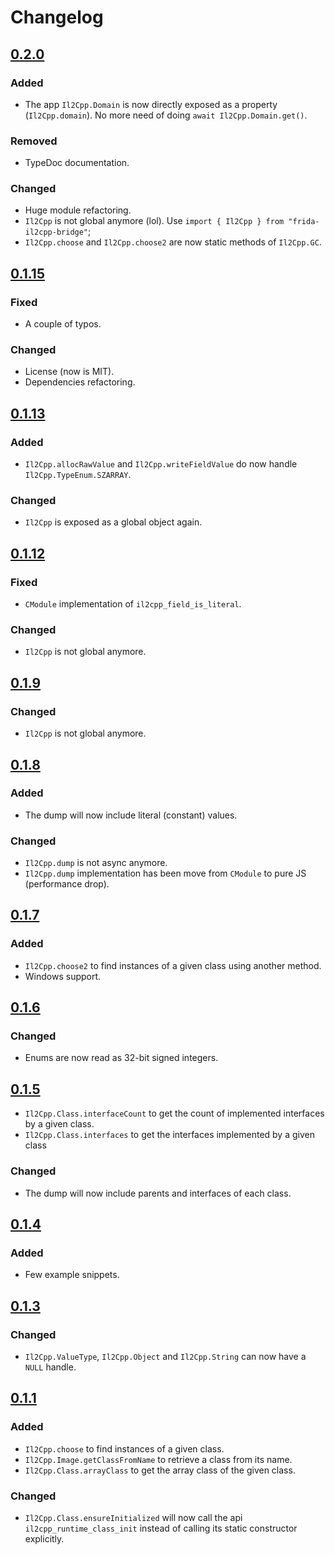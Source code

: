 # Changelog

## [0.2.0]

### Added
- The app `Il2Cpp.Domain` is now directly exposed as a property (`Il2Cpp.domain`). No more need of doing `await
 Il2Cpp.Domain.get()`.

### Removed
- TypeDoc documentation.

### Changed
- Huge module refactoring.
- `Il2Cpp` is not global anymore (lol). Use `import { Il2Cpp } from "frida-il2cpp-bridge"`;
- `Il2Cpp.choose` and `Il2Cpp.choose2` are now static methods of `Il2Cpp.GC`.

## [0.1.15]

### Fixed
- A couple of typos.

### Changed
- License (now is MIT).
- Dependencies refactoring.

## [0.1.13]

### Added
- `Il2Cpp.allocRawValue` and `Il2Cpp.writeFieldValue` do now handle `Il2Cpp.TypeEnum.SZARRAY`.

### Changed
 - `Il2Cpp` is exposed as a global object again.

## [0.1.12]

### Fixed
- `CModule` implementation of `il2cpp_field_is_literal`.

### Changed
 - `Il2Cpp` is not global anymore.
 
## [0.1.9]

### Changed
 - `Il2Cpp` is not global anymore.

## [0.1.8]

### Added
 - The dump will now include
    literal (constant) values.

### Changed
 - `Il2Cpp.dump` is not async anymore.
 - `Il2Cpp.dump` implementation has been move from `CModule` to pure JS (performance drop).

## [0.1.7]

### Added
 - `Il2Cpp.choose2` to find instances of a given class using another method.
 - Windows support.
 
## [0.1.6]

### Changed
 - Enums are now read as 32-bit signed integers.

## [0.1.5]

- `Il2Cpp.Class.interfaceCount` to get the count of implemented interfaces by a given class.
- `Il2Cpp.Class.interfaces` to get the interfaces implemented by a given class

 ### Changed
 - The dump will now include parents and
    interfaces of each class.

## [0.1.4]

### Added 

- Few example snippets.

## [0.1.3] 

### Changed
 - `Il2Cpp.ValueType`, `Il2Cpp.Object` and `Il2Cpp.String` can now have a `NULL` handle.

## [0.1.1] 

### Added
 - `Il2Cpp.choose` to find instances of a given class.
 - `Il2Cpp.Image.getClassFromName` to retrieve a class from its name.
 - `Il2Cpp.Class.arrayClass` to get the array class of the given class.
 
### Changed
 - `Il2Cpp.Class.ensureInitialized` will now call the api `il2cpp_runtime_class_init` instead of calling its static
  constructor explicitly.


[0.2.0]: https://github.com/vfsfitvnm/frida-il2cpp-bridge/compare/76f0451..HEAD
[0.1.15]: https://github.com/vfsfitvnm/frida-il2cpp-bridge/compare/60c4ac7..76f0451
[0.1.13]: https://github.com/vfsfitvnm/frida-il2cpp-bridge/compare/fe8e02a..60c4ac7
[0.1.12]: https://github.com/vfsfitvnm/frida-il2cpp-bridge/compare/a6a202a..fe8e02a
[0.1.9]: https://github.com/vfsfitvnm/frida-il2cpp-bridge/compare/4d1a678..a6a202a
[0.1.8]: https://github.com/vfsfitvnm/frida-il2cpp-bridge/compare/667237d..4d1a678
[0.1.7]: https://github.com/vfsfitvnm/frida-il2cpp-bridge/compare/fae6029..667237d
[0.1.6]: https://github.com/vfsfitvnm/frida-il2cpp-bridge/compare/4502c50..fae6029
[0.1.5]: https://github.com/vfsfitvnm/frida-il2cpp-bridge/compare/a0e8652..4502c50
[0.1.4]: https://github.com/vfsfitvnm/frida-il2cpp-bridge/compare/5cc7c99..a0e8652
[0.1.3]: https://github.com/vfsfitvnm/frida-il2cpp-bridge/compare/31673d1..5cc7c99
[0.1.1]: https://github.com/vfsfitvnm/frida-il2cpp-bridge/compare/3c12b51..31673d1